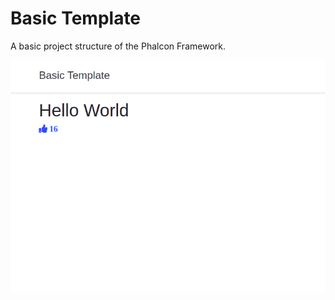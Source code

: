 # Basic Template

A basic project structure of the Phalcon Framework.

![Screenshot](screenshot.png)